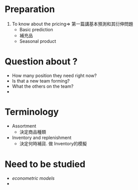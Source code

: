 # Preparation  
1. To know about the pricing=> 第一篇講基本預測和其衍伸問題
	- Basic prediction
	- 補充品
	- Seasonal product
# Question about ?
- How many position they need right now?
- Is that a new team forming?
- What the others on the team?
- 
# Terminology
- Assortment
	- 決定商品種類
- Inventory and replenishment
	- 決定何時補貨. 做 Inventory的模擬
# Need to be studied
- _econometric models_
- 
<!--stackedit_data:
eyJoaXN0b3J5IjpbMTg3MjEwNTM0MiwtMjc2Mzk1OTM5LC00NT
EzNTc4OTZdfQ==
-->